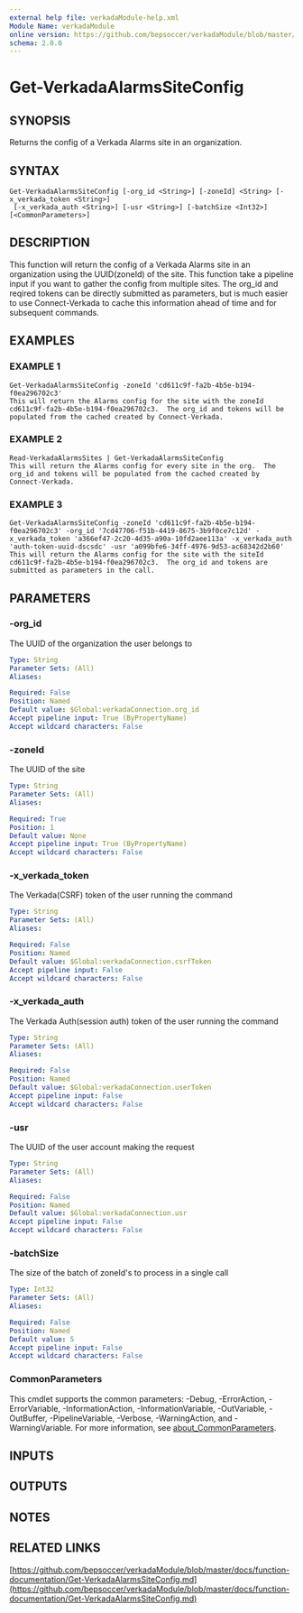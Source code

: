 ```yaml
---
external help file: verkadaModule-help.xml
Module Name: verkadaModule
online version: https://github.com/bepsoccer/verkadaModule/blob/master/docs/function-documentation/Get-VerkadaAlarmsSiteConfig.md
schema: 2.0.0
---
```


# Get-VerkadaAlarmsSiteConfig

## SYNOPSIS
Returns the config of a Verkada Alarms site in an organization.

## SYNTAX

```
Get-VerkadaAlarmsSiteConfig [-org_id <String>] [-zoneId] <String> [-x_verkada_token <String>]
 [-x_verkada_auth <String>] [-usr <String>] [-batchSize <Int32>] [<CommonParameters>]
```

## DESCRIPTION
This function will return the config of a Verkada Alarms site in an organization using the UUID(zoneId) of the site. 
This function take a pipeline input if you want to gather the config from multiple sites.
The org_id and reqired tokens can be directly submitted as parameters, but is much easier to use Connect-Verkada to cache this information ahead of time and for subsequent commands.

## EXAMPLES

### EXAMPLE 1
```
Get-VerkadaAlarmsSiteConfig -zoneId 'cd611c9f-fa2b-4b5e-b194-f0ea296702c3'
This will return the Alarms config for the site with the zoneId cd611c9f-fa2b-4b5e-b194-f0ea296702c3.  The org_id and tokens will be populated from the cached created by Connect-Verkada.
```

### EXAMPLE 2
```
Read-VerkadaAlarmsSites | Get-VerkadaAlarmsSiteConfig
This will return the Alarms config for every site in the org.  The org_id and tokens will be populated from the cached created by Connect-Verkada.
```

### EXAMPLE 3
```
Get-VerkadaAlarmsSiteConfig -zoneId 'cd611c9f-fa2b-4b5e-b194-f0ea296702c3' -org_id '7cd47706-f51b-4419-8675-3b9f0ce7c12d' -x_verkada_token 'a366ef47-2c20-4d35-a90a-10fd2aee113a' -x_verkada_auth 'auth-token-uuid-dscsdc' -usr 'a099bfe6-34ff-4976-9d53-ac68342d2b60'
This will return the Alarms config for the site with the siteId cd611c9f-fa2b-4b5e-b194-f0ea296702c3.  The org_id and tokens are submitted as parameters in the call.
```

## PARAMETERS

### -org_id
The UUID of the organization the user belongs to

```yaml
Type: String
Parameter Sets: (All)
Aliases:

Required: False
Position: Named
Default value: $Global:verkadaConnection.org_id
Accept pipeline input: True (ByPropertyName)
Accept wildcard characters: False
```

### -zoneId
The UUID of the site

```yaml
Type: String
Parameter Sets: (All)
Aliases:

Required: True
Position: 1
Default value: None
Accept pipeline input: True (ByPropertyName)
Accept wildcard characters: False
```

### -x_verkada_token
The Verkada(CSRF) token of the user running the command

```yaml
Type: String
Parameter Sets: (All)
Aliases:

Required: False
Position: Named
Default value: $Global:verkadaConnection.csrfToken
Accept pipeline input: False
Accept wildcard characters: False
```

### -x_verkada_auth
The Verkada Auth(session auth) token of the user running the command

```yaml
Type: String
Parameter Sets: (All)
Aliases:

Required: False
Position: Named
Default value: $Global:verkadaConnection.userToken
Accept pipeline input: False
Accept wildcard characters: False
```

### -usr
The UUID of the user account making the request

```yaml
Type: String
Parameter Sets: (All)
Aliases:

Required: False
Position: Named
Default value: $Global:verkadaConnection.usr
Accept pipeline input: False
Accept wildcard characters: False
```

### -batchSize
The size of the batch of zoneId's to process in a single call

```yaml
Type: Int32
Parameter Sets: (All)
Aliases:

Required: False
Position: Named
Default value: 5
Accept pipeline input: False
Accept wildcard characters: False
```

### CommonParameters
This cmdlet supports the common parameters: -Debug, -ErrorAction, -ErrorVariable, -InformationAction, -InformationVariable, -OutVariable, -OutBuffer, -PipelineVariable, -Verbose, -WarningAction, and -WarningVariable. For more information, see [about_CommonParameters](http://go.microsoft.com/fwlink/?LinkID=113216).

## INPUTS

## OUTPUTS

## NOTES

## RELATED LINKS

[https://github.com/bepsoccer/verkadaModule/blob/master/docs/function-documentation/Get-VerkadaAlarmsSiteConfig.md](https://github.com/bepsoccer/verkadaModule/blob/master/docs/function-documentation/Get-VerkadaAlarmsSiteConfig.md)

